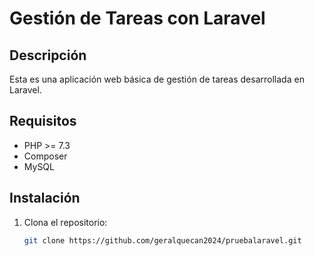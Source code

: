 # Gestión de Tareas con Laravel

## Descripción
Esta es una aplicación web básica de gestión de tareas desarrollada en Laravel.

## Requisitos
- PHP >= 7.3
- Composer
- MySQL

## Instalación

1. Clona el repositorio:
   ```bash
   git clone https://github.com/geralquecan2024/pruebalaravel.git
